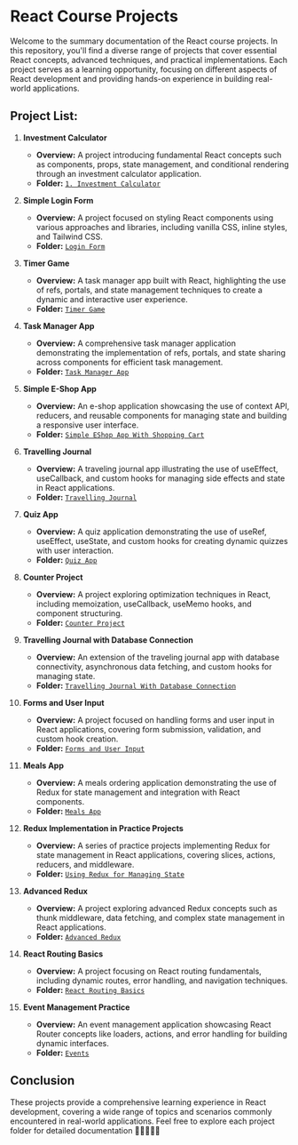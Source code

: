 # React Course Projects

Welcome to the summary documentation of the React course projects. In this repository, you'll find a diverse range of projects that cover essential React concepts, advanced techniques, and practical implementations. Each project serves as a learning opportunity, focusing on different aspects of React development and providing hands-on experience in building real-world applications.

## Project List:

1. **Investment Calculator**
   - **Overview:** A project introducing fundamental React concepts such as components, props, state management, and conditional rendering through an investment calculator application.
   - **Folder:** [`1. Investment Calculator`](./1.%20Investment%20Calculator)

2. **Simple Login Form**
   - **Overview:** A project focused on styling React components using various approaches and libraries, including vanilla CSS, inline styles, and Tailwind CSS.
   - **Folder:** [`Login Form`](./simple%20login%20form)

3. **Timer Game**
   - **Overview:** A task manager app built with React, highlighting the use of refs, portals, and state management techniques to create a dynamic and interactive user experience.
   - **Folder:** [`Timer Game`](./timer%20game)

4. **Task Manager App**
   - **Overview:** A comprehensive task manager application demonstrating the implementation of refs, portals, and state sharing across components for efficient task management.
   - **Folder:** [`Task Manager App`](./task%20manager%20app)

5. **Simple E-Shop App**
   - **Overview:** An e-shop application showcasing the use of context API, reducers, and reusable components for managing state and building a responsive user interface.
   - **Folder:** [`Simple EShop App With Shopping Cart`](./simple%20e-shop%20app%20with%20shopping%20cart)

6. **Travelling Journal**
   - **Overview:** A traveling journal app illustrating the use of useEffect, useCallback, and custom hooks for managing side effects and state in React applications.
   - **Folder:** [`Travelling Journal`](./travelling%20journal)

7. **Quiz App**
   - **Overview:** A quiz application demonstrating the use of useRef, useEffect, useState, and custom hooks for creating dynamic quizzes with user interaction.
   - **Folder:** [`Quiz App`](./quiz%20app)

8. **Counter Project**
   - **Overview:** A project exploring optimization techniques in React, including memoization, useCallback, useMemo hooks, and component structuring.
   - **Folder:** [`Counter Project`](./counter%20project)

9. **Travelling Journal with Database Connection**
   - **Overview:** An extension of the traveling journal app with database connectivity, asynchronous data fetching, and custom hooks for managing state.
   - **Folder:** [`Travelling Journal With Database Connection`](./travelling%20journal%20with%20database%20connection)

10. **Forms and User Input**
    - **Overview:** A project focused on handling forms and user input in React applications, covering form submission, validation, and custom hook creation.
    - **Folder:** [`Forms and User Input`](./forms%20and%20user%20input)

11. **Meals App**
    - **Overview:** A meals ordering application demonstrating the use of Redux for state management and integration with React components.
    - **Folder:** [`Meals App`](./meals%20app)

12. **Redux Implementation in Practice Projects**
    - **Overview:** A series of practice projects implementing Redux for state management in React applications, covering slices, actions, reducers, and middleware.
    - **Folder:** [`Using Redux for Managing State`](./using%20redux%20for%20managing%20state)

13. **Advanced Redux**
    - **Overview:** A project exploring advanced Redux concepts such as thunk middleware, data fetching, and complex state management in React applications.
    - **Folder:** [`Advanced Redux`](./advanced%20redux)

14. **React Routing Basics**
    - **Overview:** A project focusing on React routing fundamentals, including dynamic routes, error handling, and navigation techniques.
    - **Folder:** [`React Routing Basics`](./react%20routing%20basics)

15. **Event Management Practice**
    - **Overview:** An event management application showcasing React Router concepts like loaders, actions, and error handling for building dynamic interfaces.
    - **Folder:** [`Events`](./events)

## Conclusion

These projects provide a comprehensive learning experience in React development, covering a wide range of topics and scenarios commonly encountered in real-world applications. Feel free to explore each project folder for detailed documentation 🚀👩‍💻👨‍💻
